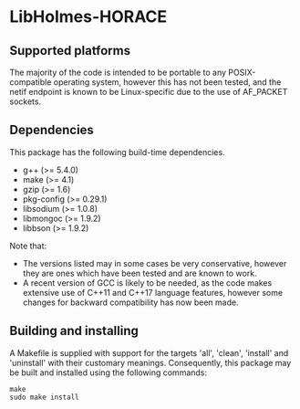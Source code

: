 # LibHolmes-HORACE

## Supported platforms

The majority of the code is intended to be portable to any POSIX-compatible
operating system, however this has not been tested, and the netif endpoint
is known to be Linux-specific due to the use of AF_PACKET sockets.

## Dependencies

This package has the following build-time dependencies.

- g++ (>= 5.4.0)
- make (>= 4.1)
- gzip (>= 1.6)
- pkg-config (>= 0.29.1)
- libsodium (>= 1.0.8)
- libmongoc (>= 1.9.2)
- libbson (>= 1.9.2)

Note that:

- The versions listed may in some cases be very conservative, however they
  are ones which have been tested and are known to work.
- A recent version of GCC is likely to be needed, as the code makes
  extensive use of C++11 and C++17 language features, however some changes
  for backward compatibility has now been made.

## Building and installing

A Makefile is supplied with support for the targets 'all', 'clean',
'install' and 'uninstall' with their customary meanings. Consequently, this
package may be built and installed using the following commands:

    make
    sudo make install
